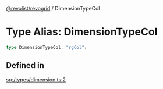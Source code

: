 [@revolist/revogrid](README.md) / DimensionTypeCol

# Type Alias: DimensionTypeCol

```ts
type DimensionTypeCol: "rgCol";
```

## Defined in

[src/types/dimension.ts:2](https://github.com/revolist/revogrid/blob/93797f94eaa9e63cf9af5b06a562d49fdbb8dcd2/src/types/dimension.ts#L2)
